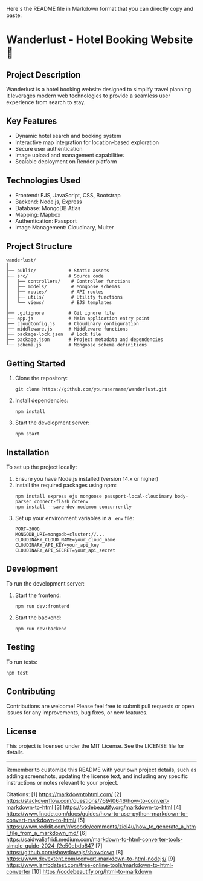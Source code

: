 Here's the README file in Markdown format that you can directly copy and paste:

# Wanderlust - Hotel Booking Website 🏨

## Project Description

Wanderlust is a hotel booking website designed to simplify travel planning. It leverages modern web technologies to provide a seamless user experience from search to stay.

## Key Features

- Dynamic hotel search and booking system
- Interactive map integration for location-based exploration
- Secure user authentication
- Image upload and management capabilities
- Scalable deployment on Render platform

## Technologies Used

- Frontend: EJS, JavaScript, CSS, Bootstrap
- Backend: Node.js, Express
- Database: MongoDB Atlas
- Mapping: Mapbox
- Authentication: Passport
- Image Management: Cloudinary, Multer

## Project Structure

```
wanderlust/
│
├── public/            # Static assets
├── src/               # Source code
│   ├── controllers/    # Controller functions
│   ├── models/         # Mongoose schemas
│   ├── routes/         # API routes
│   ├── utils/          # Utility functions
│   └── views/          # EJS templates
│
├── .gitignore         # Git ignore file
├── app.js             # Main application entry point
├── cloudConfig.js     # Cloudinary configuration
├── middleware.js      # Middleware functions
├── package-lock.json   # Lock file
├── package.json       # Project metadata and dependencies
└── schema.js          # Mongoose schema definitions
```

## Getting Started

1. Clone the repository:
   ```
   git clone https://github.com/yourusername/wanderlust.git
   ```

2. Install dependencies:
   ```
   npm install
   ```

3. Start the development server:
   ```
   npm start
   ```

## Installation

To set up the project locally:

1. Ensure you have Node.js installed (version 14.x or higher)
2. Install the required packages using npm:
   ```
   npm install express ejs mongoose passport-local-cloudinary body-parser connect-flash dotenv
   npm install --save-dev nodemon concurrently
   ```
3. Set up your environment variables in a `.env` file:
   ```
   PORT=3000
   MONGODB_URI=mongodb+cluster://...
   CLOUDINARY_CLOUD_NAME=your_cloud_name
   CLOUDINARY_API_KEY=your_api_key
   CLOUDINARY_API_SECRET=your_api_secret
   ```

## Development

To run the development server:

1. Start the frontend:
   ```
   npm run dev:frontend
   ```

2. Start the backend:
   ```
   npm run dev:backend
   ```

## Testing

To run tests:

```
npm test
```

## Contributing

Contributions are welcome! Please feel free to submit pull requests or open issues for any improvements, bug fixes, or new features.

## License

This project is licensed under the MIT License. See the LICENSE file for details.

---

Remember to customize this README with your own project details, such as adding screenshots, updating the license text, and including any specific instructions or notes relevant to your project.

Citations:
[1] https://markdowntohtml.com/
[2] https://stackoverflow.com/questions/76940646/how-to-convert-markdown-to-html
[3] https://codebeautify.org/markdown-to-html
[4] https://www.linode.com/docs/guides/how-to-use-python-markdown-to-convert-markdown-to-html/
[5] https://www.reddit.com/r/vscode/comments/ziei4u/how_to_generate_a_html_file_from_a_markdown_md/
[6] https://saidwaliafridi.medium.com/markdown-to-html-converter-tools-simple-guide-2024-f2e50ebdb847
[7] https://github.com/showdownjs/showdown
[8] https://www.devextent.com/convert-markdown-to-html-nodejs/
[9] https://www.lambdatest.com/free-online-tools/markdown-to-html-converter
[10] https://codebeautify.org/html-to-markdown
